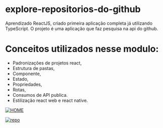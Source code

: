 # explore-repositorios-do-github
Aprendizado ReactJS, criado primeira aplicação completa já utilizando TypeScript. O projeto é uma aplicação que faz pesquisa na api do github.

# Conceitos utilizados nesse modulo: 
* Padronizações de projetos react, 
* Estrutura de pastas, 
* Componente, 
* Estado, 
* Propriedades, 
* Rotas, 
* Consumos de API publica.
* Estilização react web e react native.

<a href="https://ibb.co/P4T3hGw"><img src="https://i.ibb.co/92wzTHs/HOME.png" alt="HOME" border="0"></a>

<a href="https://ibb.co/cczZrqj"><img src="https://i.ibb.co/PZBP6kd/repo.png" alt="repo" border="0"></a>
